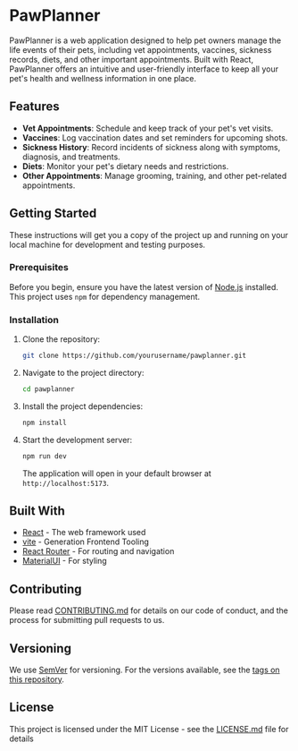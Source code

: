 # PawPlanner

PawPlanner is a web application designed to help pet owners manage the life events of their pets, including vet appointments, vaccines, sickness records, diets, and other important appointments. Built with React, PawPlanner offers an intuitive and user-friendly interface to keep all your pet's health and wellness information in one place.

## Features

- **Vet Appointments**: Schedule and keep track of your pet's vet visits.
- **Vaccines**: Log vaccination dates and set reminders for upcoming shots.
- **Sickness History**: Record incidents of sickness along with symptoms, diagnosis, and treatments.
- **Diets**: Monitor your pet's dietary needs and restrictions.
- **Other Appointments**: Manage grooming, training, and other pet-related appointments.

## Getting Started

These instructions will get you a copy of the project up and running on your local machine for development and testing purposes.

### Prerequisites

Before you begin, ensure you have the latest version of [Node.js](https://nodejs.org/) installed. This project uses `npm` for dependency management.

### Installation

1. Clone the repository:
   ```bash
   git clone https://github.com/yourusername/pawplanner.git
   ```
2. Navigate to the project directory:
   ```bash
   cd pawplanner
   ```
3. Install the project dependencies:
   ```bash
   npm install
   ```
4. Start the development server:
   ```bash
   npm run dev
   ```
   The application will open in your default browser at `http://localhost:5173`.

## Built With

- [React](https://reactjs.org/) - The web framework used
- [vite](https://vitejs.dev/guide/) - Generation Frontend Tooling
- [React Router](https://reactrouter.com/) - For routing and navigation
- [MaterialUI](https://mui.com/material-ui/getting-started/) - For styling

## Contributing

Please read [CONTRIBUTING.md](https://github.com/yourusername/pawplanner/CONTRIBUTING.md) for details on our code of conduct, and the process for submitting pull requests to us.

## Versioning

We use [SemVer](http://semver.org/) for versioning. For the versions available, see the [tags on this repository](https://github.com/yourusername/pawplanner/tags).

## License

This project is licensed under the MIT License - see the [LICENSE.md](LICENSE.md) file for details
